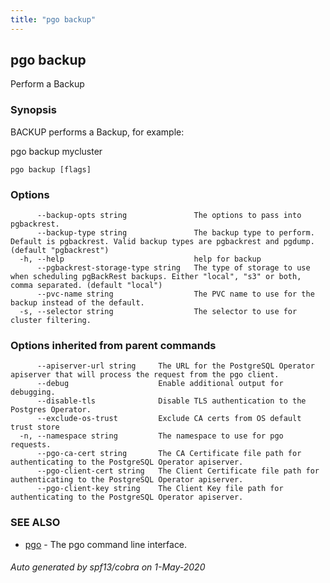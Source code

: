 ```yaml
---
title: "pgo backup"
---
```

## pgo backup

Perform a Backup

### Synopsis

BACKUP performs a Backup, for example:

  pgo backup mycluster

```
pgo backup [flags]
```

### Options

```
      --backup-opts string               The options to pass into pgbackrest.
      --backup-type string               The backup type to perform. Default is pgbackrest. Valid backup types are pgbackrest and pgdump. (default "pgbackrest")
  -h, --help                             help for backup
      --pgbackrest-storage-type string   The type of storage to use when scheduling pgBackRest backups. Either "local", "s3" or both, comma separated. (default "local")
      --pvc-name string                  The PVC name to use for the backup instead of the default.
  -s, --selector string                  The selector to use for cluster filtering.
```

### Options inherited from parent commands

```
      --apiserver-url string     The URL for the PostgreSQL Operator apiserver that will process the request from the pgo client.
      --debug                    Enable additional output for debugging.
      --disable-tls              Disable TLS authentication to the Postgres Operator.
      --exclude-os-trust         Exclude CA certs from OS default trust store
  -n, --namespace string         The namespace to use for pgo requests.
      --pgo-ca-cert string       The CA Certificate file path for authenticating to the PostgreSQL Operator apiserver.
      --pgo-client-cert string   The Client Certificate file path for authenticating to the PostgreSQL Operator apiserver.
      --pgo-client-key string    The Client Key file path for authenticating to the PostgreSQL Operator apiserver.
```

### SEE ALSO

* [pgo](/pgo-client/reference/pgo/)	 - The pgo command line interface.

###### Auto generated by spf13/cobra on 1-May-2020
